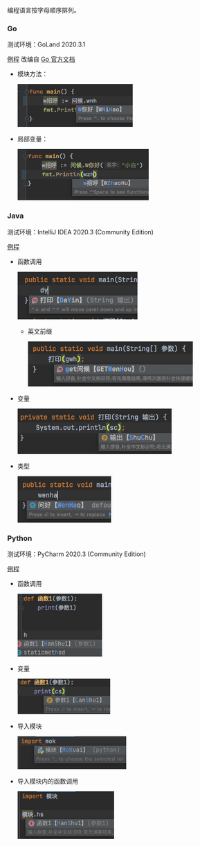 编程语言按字母顺序排列。

### Go

测试环境：GoLand 2020.3.1

[例程](例程/go) 改编自 [Go 官方文档](https://golang.org/doc/tutorial/call-module-code)

- 模块方法：

  ![go_方法](截图/go/方法.png)

- 局部变量：

  ![go_变量](截图/go/变量.png)

### Java

测试环境：IntelliJ IDEA 2020.3 (Community Edition)

[例程](例程/java)

- 函数调用

  ![java_函数](截图/java/函数.png)

  - 英文前缀

    ![java_英文前缀函数](截图/java/英文前缀函数.png)

- 变量

  ![java_变量](截图/java/变量.png)

- 类型

  ![java_类型](截图/java/类型.png)


### Python
测试环境：PyCharm 2020.3 (Community Edition)

[例程](例程/python)

- 函数调用

  ![python_函数](截图/python/函数.png)

- 变量

  ![python_变量](截图/python/变量.png)

- 导入模块

  ![python_模块](截图/python/模块.png)

- 导入模块内的函数调用

  ![python_模块函数](截图/python/模块函数.png)
